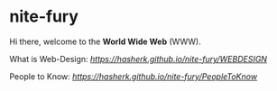 # nite-fury
Hi there, welcome to the **World Wide Web** (WWW).

What is Web-Design: *https://hasherk.github.io/nite-fury/WEBDESIGN*

People to Know: *https://hasherk.github.io/nite-fury/PeopleToKnow*
